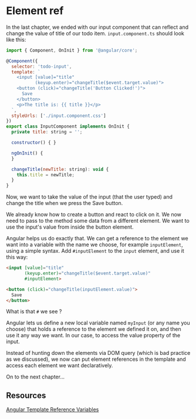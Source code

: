 # Element ref

In the last chapter, we ended with our input component that can reflect and change the value of title of our todo item. `input.component.ts` should look like this:

```javascript
import { Component, OnInit } from '@angular/core';

@Component({
  selector: 'todo-input',
  template: `                           
    <input [value]="title"              
           (keyup.enter)="changeTitle($event.target.value)">
    <button (click)="changeTitle('Button Clicked!')">
      Save
    </button>
    <p>The title is: {{ title }}</p>
  `,  
  styleUrls: ['./input.component.css']  
})    
export class InputComponent implements OnInit {
  private title: string = '';           

  constructor() { }                     

  ngOnInit() {
  }

  changeTitle(newTitle: string): void {
    this.title = newTitle;              
  }
}
```

Now, we want to take the value of the input (that the user typed) and change the title when we press the Save button.

We already know how to create a button and react to click on it. We now need to pass to the method some data from a different element. We want to use the input's value from inside the button element.

Angular helps us do exactly that. We can get a reference to the element we want into a variable with the name we choose, for example `inputElement`, using a simple syntax. Add `#inputElement` to the `input` element, and use it this way:

```html
<input [value]="title"              
       (keyup.enter)="changeTitle($event.target.value)"
       #inputElement>

<button (click)="changeTitle(inputElement.value)">
  Save
</button>
```

What is that `#` we see ?

Angular lets us define a new local variable named `myInput` \(or any name you choose\) that holds a reference to the element we defined it on, and then use it any way we want. In our case, to access the value property of the input.

Instead of hunting down the elements via DOM query \(which is bad practice as we discussed\), we now can put element references in the template and access each element we want declaratively.

On to the next chapter...

## Resources

[Angular Template Reference Variables](https://angular.io/docs/ts/latest/guide/template-syntax.html#!#ref-vars)

